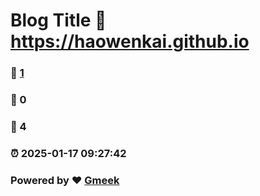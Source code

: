# Blog Title :link: https://haowenkai.github.io 
### :page_facing_up: [1](https://haowenkai.github.io/tag.html) 
### :speech_balloon: 0 
### :hibiscus: 4 
### :alarm_clock: 2025-01-17 09:27:42 
### Powered by :heart: [Gmeek](https://github.com/Meekdai/Gmeek)
